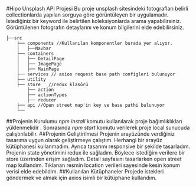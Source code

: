 #Hipo Unsplash API Projesi
Bu proje unsplash sitesindeki fotografları belirli collectionlarda yapılan sorguya göre görüntüleyen bir uygulamadır. İstediğiniz bir keyword ile belirtilen koleksiyonlarda arama yapabilirsiniz. Görüntülenen fotografın detaylarını ve konum bilgilerini elde edebilirsiniz.
```
├──src 
    ├── components //Kullanılan komponentler burada yer alıyor.
    |   ├──Navbar
    ├── containers 
    │   ├── DetailPage
    │   ├── ImagePage
    │   ├── MainPage   
    ├── services // axios request base path configleri bulunuyor
    ├── utility    
    ├── store   //redux klasörü  
        ├── action
        ├── actionTypes
        ├── reducer
    ├── api //Open street map'in key ve base pathi bulunuyor
    └──  
```
##Projenin Kurulumu
<em>npm install</em> komutu kullanılarak proje bağımlıklıkları yüklenmelidir .
Sonrasında <em>npm start</em> komutu verilerek proje local sunucuda çalıştırılabilir.
##Projenin Geliştirilmesi
Projenin arayüzünde verdiğiniz tasarıma uygun olarak geliştirmeye çalıştım. Herhangi bir arayüz kütüphanesi kullanmadım. Ayrıca tasarımı responsive bir şekilde tasarladım. Projenin state yönetimini redux ile sağladım. Böylece istediğim verilere bir store üzerinden erişim sağladım. Detail sayfasını tasarlarken open street map kullandım. Tıklanan resmin location verileri sayesinde kesin konum verisi elde edebildim.
##Kullanılan Kütüphaneler
Projede istekleri göndermek ve almak için axios isimli bir kütüphane kullandım.












